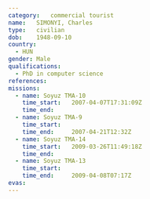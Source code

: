 ```yaml
---
category:	commercial tourist
name:	SIMONYI, Charles
type:	civilian
dob:	1948-09-10
country:
  - HUN
gender:	Male
qualifications:
  - PhD in computer science
references:
missions:
  - name: Soyuz TMA-10
    time_start:   2007-04-07T17:31:09Z
    time_end:     
  - name: Soyuz TMA-9
    time_start:   
    time_end:     2007-04-21T12:32Z
  - name: Soyuz TMA-14
    time_start:   2009-03-26T11:49:18Z
    time_end:     
  - name: Soyuz TMA-13
    time_start:   
    time_end:     2009-04-08T07:17Z
evas:
---
```

